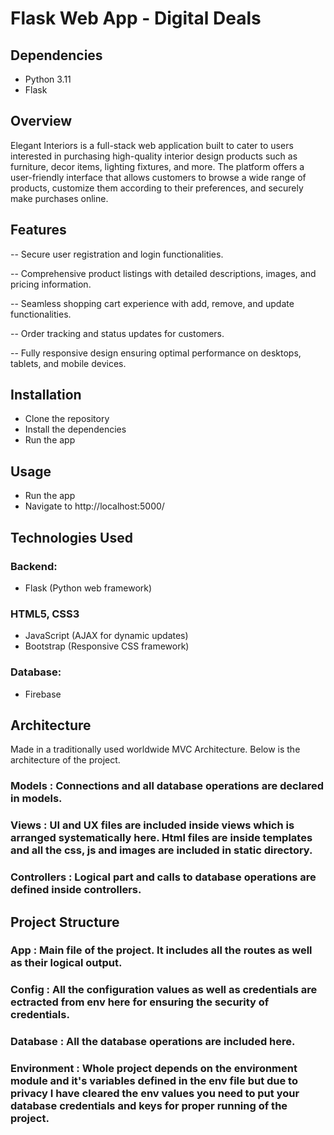 # Flask Web App - Digital Deals

## Dependencies

- Python 3.11
- Flask

## Overview

Elegant Interiors is a full-stack web application built to cater to users interested in purchasing high-quality interior design products such as furniture, decor items, lighting fixtures, and more. The platform offers a user-friendly interface that allows customers to browse a wide range of products, customize them according to their preferences, and securely make purchases online.


## Features

--  Secure user registration and login functionalities.

--  Comprehensive product listings with detailed descriptions, images, and pricing information.

--  Seamless shopping cart experience with add, remove, and update functionalities.

--  Order tracking and status updates for customers.

--  Fully responsive design ensuring optimal performance on desktops, tablets, and mobile devices.


## Installation

- Clone the repository
- Install the dependencies
- Run the app
  

## Usage

- Run the app
- Navigate to http://localhost:5000/
  

## Technologies Used

### Backend:
- Flask (Python web framework)

### HTML5, CSS3
- JavaScript (AJAX for dynamic updates)
- Bootstrap (Responsive CSS framework)

### Database:
- Firebase


## Architecture

Made in a traditionally used worldwide MVC Architecture. Below is the architecture of the project.

### Models : Connections and all database operations are declared in models.

### Views : UI and UX files are included inside views which is arranged systematically here. Html files are inside templates and all the css, js and images are included in static directory.

### Controllers : Logical part and calls to database operations are defined inside controllers.

## Project Structure


### App : Main file of the project. It includes all the routes as well as their logical output.

### Config : All the configuration values as well as credentials are ectracted from env here for ensuring the security of credentials.

### Database : All the database operations are included here.

### Environment : Whole project depends on the environment module and it's variables defined in the env file but due to privacy I have cleared the env values you need to put your database credentials and keys for proper running of the project.

